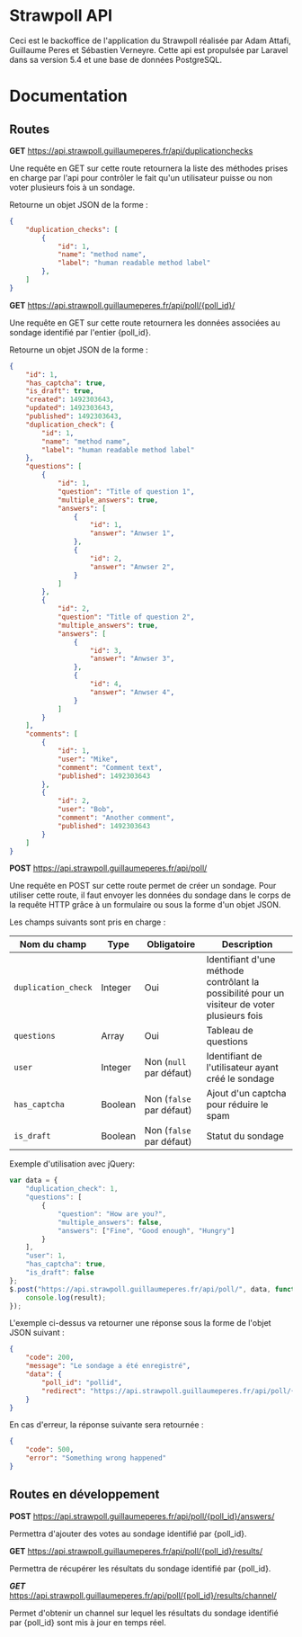# Strawpoll API

Ceci est le backoffice de l'application du Strawpoll réalisée par Adam Attafi, Guillaume Peres et Sébastien Verneyre. Cette api est propulsée par Laravel dans sa version 5.4 et une base de données PostgreSQL.

# Documentation

## Routes

**GET** https://api.strawpoll.guillaumeperes.fr/api/duplicationchecks

Une requête en GET sur cette route retournera la liste des méthodes prises en charge par l'api pour contrôler le fait qu'un utilisateur puisse ou non voter plusieurs fois à un sondage.

Retourne un objet JSON de la forme :

```json
{
	"duplication_checks": [
		{
			"id": 1,
			"name": "method name",
			"label": "human readable method label"
		},
	]
}
```

**GET** https://api.strawpoll.guillaumeperes.fr/api/poll/{poll_id}/

Une requête en GET sur cette route retournera les données associées au sondage identifié par l'entier {poll_id}.

Retourne un objet JSON de la forme : 

```json
{
	"id": 1, 
	"has_captcha": true,
	"is_draft": true,
	"created": 1492303643,
	"updated": 1492303643,
	"published": 1492303643,
	"duplication_check": {
		"id": 1,
		"name": "method name",
		"label": "human readable method label"
	},
	"questions": [
		{
			"id": 1,
			"question": "Title of question 1",
			"multiple_answers": true,
			"answers": [
				{
					"id": 1,
					"answer": "Anwser 1",
				},
				{
					"id": 2,
					"answer": "Anwser 2",
				}
			]
		},
		{
			"id": 2,
			"question": "Title of question 2",
			"multiple_answers": true,
			"answers": [
				{
					"id": 3,
					"answer": "Anwser 3",
				},
				{
					"id": 4,
					"answer": "Anwser 4",
				}
			]
		}
	],
	"comments": [
		{
			"id": 1,
			"user": "Mike",
			"comment": "Comment text",
			"published": 1492303643
		},
		{
			"id": 2,
			"user": "Bob",
			"comment": "Another comment",
			"published": 1492303643
		}
	]
}
```

**POST** https://api.strawpoll.guillaumeperes.fr/api/poll/

Une requête en POST sur cette route permet de créer un sondage. Pour utiliser cette route, il faut envoyer les données du sondage dans le corps de la requête HTTP grâce à un formulaire ou sous la forme d'un objet JSON.

Les champs suivants sont pris en charge : 

| Nom du champ        | Type    | Obligatoire              | Description                                                                                  |
|---------------------|---------|--------------------------|----------------------------------------------------------------------------------------------|
| `duplication_check` | Integer | Oui                      | Identifiant d'une méthode contrôlant la possibilité pour un visiteur de voter plusieurs fois |
| `questions`         | Array   | Oui                      | Tableau de questions                                                                         |
| `user`              | Integer | Non (`null` par défaut)  | Identifiant de l'utilisateur ayant créé le sondage                                           |
| `has_captcha`       | Boolean | Non (`false` par défaut) | Ajout d'un captcha pour réduire le spam                                                      |
| `is_draft`          | Boolean | Non (`false` par défaut) | Statut du sondage                                                                            |

Exemple d'utilisation avec jQuery: 

```javascript
var data = {
	"duplication_check": 1,
	"questions": [
		{
			"question": "How are you?",
			"multiple_answers": false,
			"answers": ["Fine", "Good enough", "Hungry"]
		}
	],
	"user": 1,
	"has_captcha": true,
	"is_draft": false
};
$.post("https://api.strawpoll.guillaumeperes.fr/api/poll/", data, function(result) {
	console.log(result);
});
```

L'exemple ci-dessus va retourner une réponse sous la forme de l'objet JSON suivant : 

```json
{
	"code": 200,
	"message": "Le sondage a été enregistré",
	"data": {
		"poll_id": "pollid",
		"redirect": "https://api.strawpoll.guillaumeperes.fr/api/poll/{poll_id}/"
	}
}
```

En cas d'erreur, la réponse suivante sera retournée : 

```json
{
	"code": 500,
	"error": "Something wrong happened"
}
```

## Routes en développement

**POST** https://api.strawpoll.guillaumeperes.fr/api/poll/{poll_id}/answers/

Permettra d'ajouter des votes au sondage identifié par {poll_id}.

**GET** https://api.strawpoll.guillaumeperes.fr/api/poll/{poll_id}/results/

Permettra de récupérer les résultats du sondage identifié par {poll_id}.

***GET*** https://api.strawpoll.guillaumeperes.fr/api/poll/{poll_id}/results/channel/

Permet d'obtenir un channel sur lequel les résultats du sondage identifié par {poll_id} sont mis à jour en temps réel.
